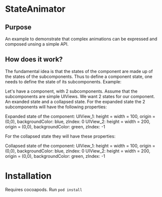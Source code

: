 # StateAnimator

## Purpose
An example to demonstrate that complex animations can be expressed and composed unsing a simple API. 

## How does it work? 
The fundamental idea is that the states of the component are made up of the states of the subcomponents. Thus to define a component state, one needs to define the state of its subcomponents. Example:

Let's have a component, with 2 subcomponents. Assume that the subcomponents are simple UIViews. We want 2 states for our component. An exanded state and a collapsed state. For the expanded state the 2 subcomponents will have the following properties: 

Expanded state of the component:
UIView_1: height = width = 100, origin = (0,0), backgroundColor: blue, zIndex: 0
UIView_2: height = width = 200, origin = (0,0), backgroundColor: green, zIndex: -1

For the collapsed state they will have these properties: 

Collapsed state of the component:
UIView_1: height = width = 100, origin = (0,0), backgroundColor: blue, zIndex: 0
UIView_2: height = width = 200, origin = (0,0), backgroundColor: green, zIndex: -1

# Installation

Requires cocoapods. Run ```pod install```
